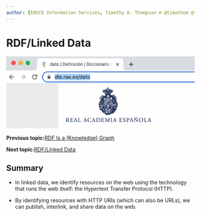```yaml
---
author: [EBSCO Information Services, Timothy A. Thompson ⍝ @timathom @timathom@indieweb.social]
---
```


# RDF/Linked Data

![Screenshot of a cropped web browser window showing the highlighted URL of the webpage for entry in the Diccionario de la lengua española representing the word dato in Spanish, dle.rae.es/dato. The page shows the logo of the Real Academia Española.](../../submaps/../img/rdf/dle_dato.png "https://dle.rae.es/dato")

**Previous topic:**[RDF Is a \(Knowledge\) Graph](../../day_1/lesson_1/rdf_is_a_knowledge_graph.md)

**Next topic:**[RDF/Linked Data](../../day_1/lesson_1/rdf_linked_data_2.md)

## Summary

-   In linked data, we identify resources on the web using the technology that runs the web itself: the Hypertext Transfer Protocol \(HTTP\).

-   By identifying resources with HTTP URIs \(which can also be URLs\), we can publish, interlink, and share data on the web.


